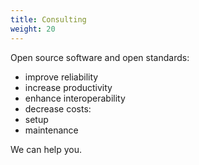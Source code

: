 ```yaml
---
title: Consulting
weight: 20
---
```


Open source software and open standards:

 * improve reliability
 * increase productivity
 * enhance interoperability
 * decrease costs:
  * setup
  * maintenance

We can help you.
